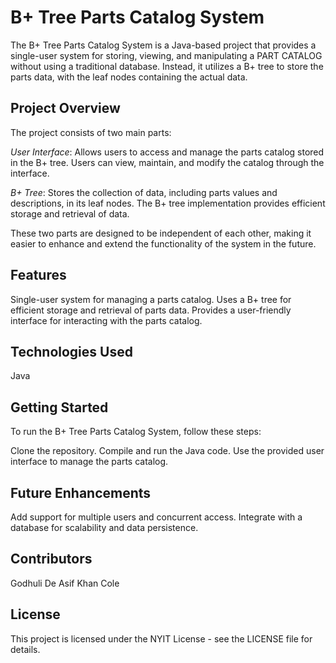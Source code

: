 # B+ Tree Parts Catalog System
The B+ Tree Parts Catalog System is a Java-based project that provides a single-user system for storing, viewing, and manipulating a PART CATALOG without using a traditional database. Instead, it utilizes a B+ tree to store the parts data, with the leaf nodes containing the actual data.

## Project Overview
The project consists of two main parts:

*User Interface*: Allows users to access and manage the parts catalog stored in the B+ tree. Users can view, maintain, and modify the catalog through the interface.

*B+ Tree*: Stores the collection of data, including parts values and descriptions, in its leaf nodes. The B+ tree implementation provides efficient storage and retrieval of data.

These two parts are designed to be independent of each other, making it easier to enhance and extend the functionality of the system in the future.

## Features
Single-user system for managing a parts catalog.
Uses a B+ tree for efficient storage and retrieval of parts data.
Provides a user-friendly interface for interacting with the parts catalog.
## Technologies Used
Java
## Getting Started
To run the B+ Tree Parts Catalog System, follow these steps:

Clone the repository.
Compile and run the Java code.
Use the provided user interface to manage the parts catalog.
## Future Enhancements
Add support for multiple users and concurrent access.
Integrate with a database for scalability and data persistence.
## Contributors
Godhuli De
Asif Khan
Cole

## License
This project is licensed under the NYIT License - see the LICENSE file for details.
